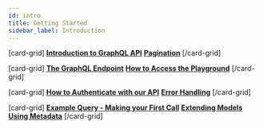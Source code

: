 ```yaml
---
id: intro
title: Getting Started
sidebar_label: Introduction
---
```


[card-grid]
[**Introduction to GraphQL API**](api/intro-to-graphql.md)
[**Pagination**](api/pagination.md)
[/card-grid]

[card-grid]
[**The GraphQL Endpoint**](api/endpoint.md)
[**How to Access the Playground**](api/playground.md)
[/card-grid]

[card-grid]
[**How to Authenticate with our API**](api/authenticate.md)
[**Error Handling**](api/error-handling.md)
[/card-grid]

[card-grid]
[**Example Query - Making your First Call**](api/example-query.md)
[**Extending Models Using Metadata**](api/metadata.md)
[/card-grid]